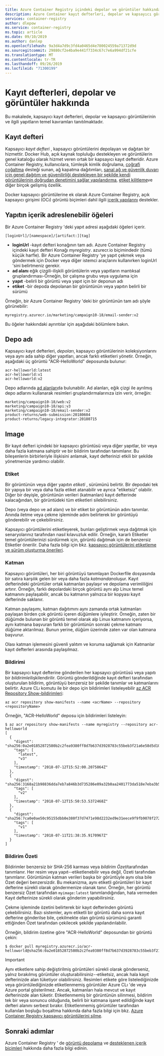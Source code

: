 ```yaml
---
title: Azure Container Registry içindeki depolar ve görüntüler hakkında
description: Azure Container kayıt defterleri, depolar ve kapsayıcı görüntülerinin temel kavramlarına giriş.
services: container-registry
author: dlepow
ms.service: container-registry
ms.topic: article
ms.date: 09/10/2019
ms.author: danlep
ms.openlocfilehash: 9a3d4a7d9c3fd4a0465d4e780024559a71372d9d
ms.sourcegitcommit: 29880cf2e4ba9e441f7334c67c7e6a994df21cfe
ms.translationtype: MT
ms.contentlocale: tr-TR
ms.lasthandoff: 09/26/2019
ms.locfileid: "71300199"
---
```

# <a name="about-registries-repositories-and-images"></a>Kayıt defterleri, depolar ve görüntüler hakkında

Bu makalede, kapsayıcı kayıt defterleri, depolar ve kapsayıcı görüntülerinin ve ilgili yapıtların temel kavramları tanıtılmaktadır. 

## <a name="registry"></a>Kayıt defteri

Kapsayıcı *kayıt defteri* , kapsayıcı görüntülerini depolayan ve dağıtan bir hizmettir. Docker Hub, açık kaynak topluluğu destekleyen ve görüntülerin genel kataloğu olarak hizmet veren ortak bir kapsayıcı kayıt defteridir. Azure Container Registry, kullanıcılara, tümleşik kimlik doğrulama, [coğrafi çoğaltma](container-registry-geo-replication.md) desteği sunan, ağ kapatma dağıtımları, [sanal ağ ve güvenlik duvarı için genel dağıtım ve güvenilirliği destekleyen bir şekilde kendi görüntülerinin doğrudan denetimini sağlar yapılandırma](container-registry-vnet.md), [etiket kilitleme](container-registry-image-lock.md)ve diğer birçok gelişmiş özellik. 

Docker kapsayıcı görüntülerine ek olarak Azure Container Registry, açık kapsayıcı girişimi (OCı) görüntü biçimleri dahil ilgili [içerik yapılarını](container-registry-image-formats.md) destekler.

## <a name="content-addressable-elements-of-an-artifact"></a>Yapıtın içerik adreslenebilir öğeleri

Bir Azure Container Registry 'deki yapıt adresi aşağıdaki öğeleri içerir. 

```
[loginUrl]/[namespace]/[artifact:][tag]
```

* **loginUrl** -kayıt defteri konağının tam adı. Azure Container Registry içindeki kayıt defteri Konağı *myregistry*. azurecr.io biçimindedir (tümü küçük harfle). Bir Azure Container Registry 'ye yapıt çekmek veya göndermek için Docker veya diğer istemci araçlarını kullanırken loginUrl 'sini belirtmeniz gerekir. 
* **ad alanı** eğik çizgili-ilişkili görüntülerin veya yapıtların mantıksal gruplandırması-Örneğin, bir çalışma grubu veya uygulama için
* **yapıt** -belirli bir görüntü veya yapıt için bir deponun adı
* **etiket** -bir depoda depolanan bir görüntünün veya yapıtın belirli bir sürümü


Örneğin, bir Azure Container Registry 'deki bir görüntünün tam adı şöyle görünebilir:

```
myregistry.azurecr.io/marketing/campaign10-18/email-sender:v2
```

Bu öğeler hakkındaki ayrıntılar için aşağıdaki bölümlere bakın.

## <a name="repository-name"></a>Depo adı

Kapsayıcı kayıt defterleri, *depoları*, kapsayıcı görüntülerinin koleksiyonlarını veya aynı ada sahip diğer yapıtları, ancak farklı etiketleri yönetir. Örneğin, aşağıdaki üç görüntü "ACR-HelloWorld" deposunda bulunur:

```
acr-helloworld:latest
acr-helloworld:v1
acr-helloworld:v2
```

Depo adlarında [ad alanları](container-registry-best-practices.md#repository-namespaces)da bulunabilir. Ad alanları, eğik çizgi ile ayrılmış depo adlarını kullanarak resimleri gruplandırmalarınıza izin verir, örneğin:

```
marketing/campaign10-18/web:v2
marketing/campaign10-18/api:v3
marketing/campaign10-18/email-sender:v2
product-returns/web-submission:20180604
product-returns/legacy-integrator:20180715
```

## <a name="image"></a>Image

Bir kayıt defteri içindeki bir kapsayıcı görüntüsü veya diğer yapıtlar, bir veya daha fazla katmana sahiptir ve bir bildirim tarafından tanımlanır. Bu bileşenlerin birbirleriyle ilişkisini anlamak, kayıt defterinizi etkili bir şekilde yönetmenize yardımcı olabilir.

### <a name="tag"></a>Etiket

Bir görüntünün veya diğer yapıtın *etiketi* , sürümünü belirtir. Bir depodaki tek bir yapıya bir veya daha fazla etiket atanabilir ve ayrıca "etiketsiz" olabilir. Diğer bir deyişle, görüntünün verileri (katmanları) kayıt defterinde kalacağından, bir görüntüdeki tüm etiketleri silebilirsiniz.

Depo (veya depo ve ad alanı) ve bir etiket bir görüntünün adını tanımlar. Anında iletme veya çekme işleminde adını belirterek bir görüntüyü gönderebilir ve çekebilirsiniz.

Kapsayıcı görüntülerini etiketleyerek, bunları geliştirmek veya dağıtmak için senaryolarınız tarafından nasıl kılavuzluk edilir. Örneğin, kararlı Etiketler temel görüntülerinizi sürdürmek için, görüntü dağıtmak için de benzersiz Etiketler önerilir. Daha fazla bilgi için bkz. [kapsayıcı görüntülerini etiketleme ve sürüm oluşturma önerileri](container-registry-image-tag-version.md).

### <a name="layer"></a>Katman

Kapsayıcı görüntüleri, her biri görüntüyü tanımlayan Dockerfile dosyasında bir satıra karşılık gelen bir veya daha fazla *katmandan*oluşur. Kayıt defterindeki görüntüler ortak katmanları paylaşır ve depolama verimliliğini artırır. Örneğin, farklı depolardaki birçok görüntü aynı alp Linux temel katmanını paylaşabilir, ancak bu katmanın yalnızca bir kopyası kayıt defterinde saklanır.

Katman paylaşımı, katman dağıtımını aynı zamanda ortak katmanları paylaşan birden çok görüntü içeren düğümlere iyileştirir. Örneğin, zaten bir düğümde bulunan bir görüntü temel olarak alp Linux katmanını içeriyorsa, aynı katmana başvuran farklı bir görüntünün sonraki çekme katmanı düğüme aktarılmaz. Bunun yerine, düğüm üzerinde zaten var olan katmana başvurur.

Olası katman işlemesini güvenli yalıtım ve koruma sağlamak için Katmanlar kayıt defterleri arasında paylaşılmaz.

### <a name="manifest"></a>Bildirimi

Bir kapsayıcı kayıt defterine gönderilen her kapsayıcı görüntüsü veya yapıtı bir *bildirimle*ilişkilendirilir. Görüntü gönderildiğinde kayıt defteri tarafından oluşturulan bildirim, görüntüyü benzersiz bir şekilde tanımlar ve katmanlarını belirtir. Azure CLı komutu ile bir depo için bildirimleri listeleyebilir [az ACR Repository Show-bildirimleri][az-acr-repository-show-manifests]:

```azurecli
az acr repository show-manifests --name <acrName> --repository <repositoryName>
```

Örneğin, "ACR-HelloWorld" deposu için bildirimleri listeleyin:

```console
$ az acr repository show-manifests --name myregistry --repository acr-helloworld
[
  {
    "digest": "sha256:0a2e01852872580b2c2fea9380ff8d7b637d3928783c55beb3f21a6e58d5d108",
    "tags": [
      "latest",
      "v3"
    ],
    "timestamp": "2018-07-12T15:52:00.2075864Z"
  },
  {
    "digest": "sha256:3168a21b98836dda7eb7a846b3d735286e09a32b0aa2401773da518e7eba3b57",
    "tags": [
      "v2"
    ],
    "timestamp": "2018-07-12T15:50:53.5372468Z"
  },
  {
    "digest": "sha256:7ca0e0ae50c95155dbb0e380f37d7471e98d2232ed9e31eece9f9fb9078f2728",
    "tags": [
      "v1"
    ],
    "timestamp": "2018-07-11T21:38:35.9170967Z"
  }
]
```

### <a name="manifest-digest"></a>Bildirim Özeti

Bildirimler benzersiz bir SHA-256 karması veya *bildirim Özeti*tarafından tanımlanır. Her resim veya yapıt--etiketlenebilir veya değil, Özeti tarafından tanımlanır. Görüntünün katman verileri başka bir görüntüyle aynı olsa bile Özet değeri benzersizdir. Bu mekanizma, aynı etiketli görüntüleri bir kayıt defterine sürekli olarak göndermenize olanak tanır. Örneğin, her görüntü benzersiz Özet tarafından `myimage:latest` tanımlandığından, hata vermeden Kayıt defterinize sürekli olarak gönderim yapabilirsiniz.

Çekme işleminde özetini belirterek bir kayıt defterinden görüntü çekebilirsiniz. Bazı sistemler, aynı etiketli bir görüntü daha sonra kayıt defterine gönderilse bile, çekilmekte olan görüntü sürümünü garanti ettiğinden Özet tarafından çekilecek şekilde yapılandırılabilir.

Örneğin, bildirim özetine göre "ACR-HelloWorld" deposundan bir görüntü çekin:

```console
$ docker pull myregistry.azurecr.io/acr-helloworld@sha256:0a2e01852872580b2c2fea9380ff8d7b637d3928783c55beb3f21a6e58d5d108
```

> [!IMPORTANT]
> Aynı etiketlere sahip değiştirilmiş görüntüleri sürekli olarak gönderseniz, yalnız bırakılmış görüntüler oluşturabilirsiniz--etiketsiz, ancak hala kayıt defterinizde alan tüketiyor olabilirsiniz. Resimleri etikete göre listelediğinizde veya görüntülediğinizde etiketlenmemiş görüntüler Azure CLı 'de veya Azure portal gösterilmez. Ancak, katmanları hala mevcut ve kayıt defterinizde alan tüketir. Etiketlenmemiş bir görüntünün silinmesi, bildirim tek bir veya sonuncu olduğunda, belirli bir katmana işaret edildiğinde kayıt defteri alanını serbest bırakır. Etiketlenmemiş görüntüler tarafından kullanılan boşluğu boşaltma hakkında daha fazla bilgi için bkz. [Azure Container Registry kapsayıcı görüntülerini silme](container-registry-delete.md).

## <a name="next-steps"></a>Sonraki adımlar

Azure Container Registry ' de [görüntü depolama](container-registry-storage.md) ve [desteklenen içerik biçimleri](container-registry-image-formats.md) hakkında daha fazla bilgi edinin.

<!-- LINKS - Internal -->
[az-acr-repository-show-manifests]: /cli/azure/acr/repository#az-acr-repository-show-manifests


